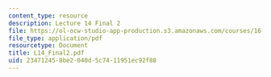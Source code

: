 ```yaml
---
content_type: resource
description: Lecture 14 Final 2
file: https://ol-ocw-studio-app-production.s3.amazonaws.com/courses/16-881-robust-system-design-summer-1998/234712458be2040d5c7411951ec92f88_L14_Final2.pdf
file_type: application/pdf
resourcetype: Document
title: L14_Final2.pdf
uid: 23471245-8be2-040d-5c74-11951ec92f88
---
```

